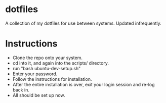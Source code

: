 # dotfiles
A collection of my dotfiles for use between systems. Updated infrequently.

# Instructions
- Clone the repo onto your system. 
- cd into it, and again into the scripts/ directory.
- run "bash ubuntu-dev-setup.sh"
- Enter your password.
- Follow the instructions for installation.
- After the entire installation is over, exit your login session and re-log back in.
- All should be set up now.
